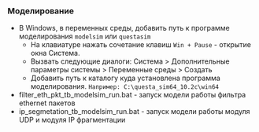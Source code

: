 ### Моделирование
* В Windows, в переменных среды, добавить путь к программе моделирования `modelsim` или `questasim`
    * На клавиатуре нажать сочетание клавиш `Win + Pause` - открытие окна Система.
    * Вызвать следующие диалоги: Система > Дополнительные параметры системы > Переменные среды > Создать
    * Добавить путь к каталогу куда установлена программа моделирования. `Например: C:\questa_sim64_10.2c\win64`
* filter_eth_pkt_tb_modelsim_run.bat - запуск модели работы фильтра ethernet пакетов
* ip_segmetation_tb_modelsim_run.bat - запуск модели работы модуля UDP и модуля IP фрагментации
